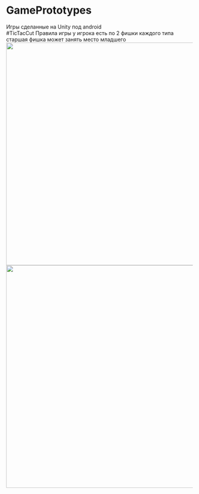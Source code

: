 # GamePrototypes
Игры сделанные на Unity под android 
<br>
#TicTacCut
Правила игры у игрока есть по 2 фишки каждого типа старшая фишка может занять место младшего 
<br>
<img src="https://user-images.githubusercontent.com/74637839/187023817-558edbb0-1967-46b7-8486-9b19181fca09.jpeg" widht=300 height=600>
<img src="https://user-images.githubusercontent.com/74637839/187023765-4a81d716-66f7-4920-a31e-103a9d81bed1.jpeg" widht=300 height=600>


